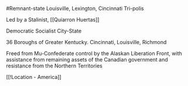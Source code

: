#Remnant-state
Louisville, Lexington, Cincinnati Tri-polis

Led by a Stalinist, [[Quiarron Huertas]]

Democratic Socialist City-State

36 Boroughs of Greater Kentucky. Cincinnati, Louisville, Richmond

Freed from Mu-Confederate control by the Alaskan Liberation Front, with assistance from remaining assets of the Canadian government and resistance from the Northern Territories 

[[!Location - America]]